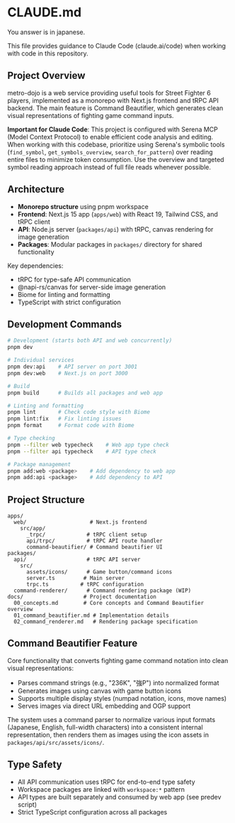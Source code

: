 # CLAUDE.md

You answer is in japanese.

This file provides guidance to Claude Code (claude.ai/code) when working with code in this repository.

## Project Overview

metro-dojo is a web service providing useful tools for Street Fighter 6 players, implemented as a monorepo with Next.js frontend and tRPC API backend. The main feature is Command Beautifier, which generates clean visual representations of fighting game command inputs.

**Important for Claude Code**: This project is configured with Serena MCP (Model Context Protocol) to enable efficient code analysis and editing. When working with this codebase, prioritize using Serena's symbolic tools (`find_symbol`, `get_symbols_overview`, `search_for_pattern`) over reading entire files to minimize token consumption. Use the overview and targeted symbol reading approach instead of full file reads whenever possible.

## Architecture

- **Monorepo structure** using pnpm workspace
- **Frontend**: Next.js 15 app (`apps/web`) with React 19, Tailwind CSS, and tRPC client
- **API**: Node.js server (`packages/api`) with tRPC, canvas rendering for image generation
- **Packages**: Modular packages in `packages/` directory for shared functionality

Key dependencies:
- tRPC for type-safe API communication
- @napi-rs/canvas for server-side image generation  
- Biome for linting and formatting
- TypeScript with strict configuration

## Development Commands

```bash
# Development (starts both API and web concurrently)
pnpm dev

# Individual services
pnpm dev:api    # API server on port 3001
pnpm dev:web    # Next.js on port 3000

# Build
pnpm build      # Builds all packages and web app

# Linting and formatting
pnpm lint       # Check code style with Biome
pnpm lint:fix   # Fix linting issues
pnpm format     # Format code with Biome

# Type checking
pnpm --filter web typecheck    # Web app type check
pnpm --filter api typecheck    # API type check

# Package management
pnpm add:web <package>    # Add dependency to web app
pnpm add:api <package>    # Add dependency to API
```

## Project Structure

```
apps/
  web/                    # Next.js frontend
    src/app/
      _trpc/             # tRPC client setup
      api/trpc/          # tRPC API route handler
      command-beautifier/ # Command beautifier UI
packages/
  api/                   # tRPC API server
    src/
      assets/icons/      # Game button/command icons
      server.ts         # Main server
      trpc.ts          # tRPC configuration
  command-renderer/      # Command rendering package (WIP)
docs/                   # Project documentation
  00_concepts.md        # Core concepts and Command Beautifier overview
  01_command_beautifier.md # Implementation details
  02_command_renderer.md   # Rendering package specification
```

## Command Beautifier Feature

Core functionality that converts fighting game command notation into clean visual representations:
- Parses command strings (e.g., "236K", "強P") into normalized format
- Generates images using canvas with game button icons
- Supports multiple display styles (numpad notation, icons, move names)
- Serves images via direct URL embedding and OGP support

The system uses a command parser to normalize various input formats (Japanese, English, full-width characters) into a consistent internal representation, then renders them as images using the icon assets in `packages/api/src/assets/icons/`.

## Type Safety

- All API communication uses tRPC for end-to-end type safety
- Workspace packages are linked with `workspace:*` pattern
- API types are built separately and consumed by web app (see predev script)
- Strict TypeScript configuration across all packages